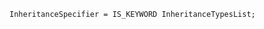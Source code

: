 <!-- This file is generated automatically by infrastructure scripts. Please don't edit by hand. -->

```{ .ebnf .slang-ebnf #InheritanceSpecifier }
InheritanceSpecifier = IS_KEYWORD InheritanceTypesList;
```
